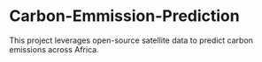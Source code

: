 # Carbon-Emmission-Prediction
This project leverages open-source satellite data to predict carbon emissions across Africa.
